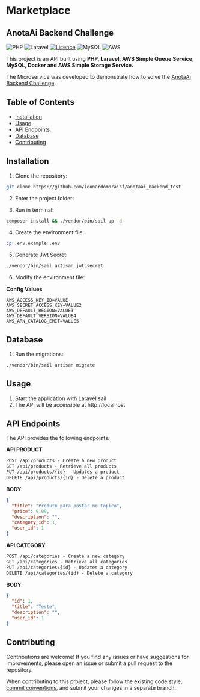 # Marketplace
## AnotaAi Backend Challenge

![PHP](https://img.shields.io/badge/php-%23ED8B00.svg?style=for-the-badge&logo=openjdk&logoColor=white)
![Laravel](https://img.shields.io/badge/laravel-%236DB33F.svg?style=for-the-badge&logo=spring&logoColor=white)
[![Licence](https://img.shields.io/github/license/Ileriayo/markdown-badges?style=for-the-badge)](./LICENSE)
![MySQL](https://img.shields.io/badge/mysql-%234ea94b.svg?style=for-the-badge&logo=mongodb&logoColor=white)
![AWS](https://img.shields.io/badge/AWS-%23FF9900.svg?style=for-the-badge&logo=amazon-aws&logoColor=white)

This project is an API built using **PHP, Laravel, AWS Simple Queue Service, MySQL, Docker and AWS Simple Storage Service.**

The Microservice was developed to demonstrate how to solve the [AnotaAi Backend Challenge](https://github.com/githubanotaai/new-test-backend-nodejs).

## Table of Contents

- [Installation](#installation)
- [Usage](#usage)
- [API Endpoints](#api-endpoints)
- [Database](#database)
- [Contributing](#contributing)

## Installation

1. Clone the repository:

```bash
git clone https://github.com/leonardomoraisf/anotaai_backend_test
```

2. Enter the project folder:

3. Run in terminal:

```bash
composer install && ./vendor/bin/sail up -d
```

4. Create the environment file:

```bash
cp .env.example .env
```

5. Generate Jwt Secret:

```bash
./vendor/bin/sail artisan jwt:secret
```

6. Modify the environment file:

**Config Values**

```.env
AWS_ACCESS_KEY_ID=VALUE
AWS_SECRET_ACCESS_KEY=VALUE2
AWS_DEFAULT_REGION=VALUE3
AWS_DEFAULT_VERSION=VALUE4
AWS_ARN_CATALOG_EMIT=VALUE5
```

## Database

1. Run the migrations:

```bash
./vendor/bin/sail artisan migrate
```

## Usage

1. Start the application with Laravel sail
2. The API will be accessible at http://localhost

## API Endpoints
The API provides the following endpoints:

**API PRODUCT**
```markdown
POST /api/products - Create a new product
GET /api/products - Retrieve all products
PUT /api/products/{id} - Updates a product
DELETE /api/products/{id} - Delete a product
```

**BODY**
```json
{
  "title": "Produto para postar no tópico",
  "price": 9.99,
  "description": "",
  "category_id": 1,
  "user_id": 1
}
```

**API CATEGORY**
```markdown
POST /api/categories - Create a new category
GET /api/categories - Retrieve all categories
PUT /api/categories/{id} - Updates a category
DELETE /api/categories/{id} - Delete a category
```

**BODY**
```json
{
  "id": 1,
  "title": "Teste",
  "description": "",
  "user_id": 1
}
```

## Contributing

Contributions are welcome! If you find any issues or have suggestions for improvements, please open an issue or submit a pull request to the repository.

When contributing to this project, please follow the existing code style, [commit conventions](https://www.conventionalcommits.org/en/v1.0.0/), and submit your changes in a separate branch.




